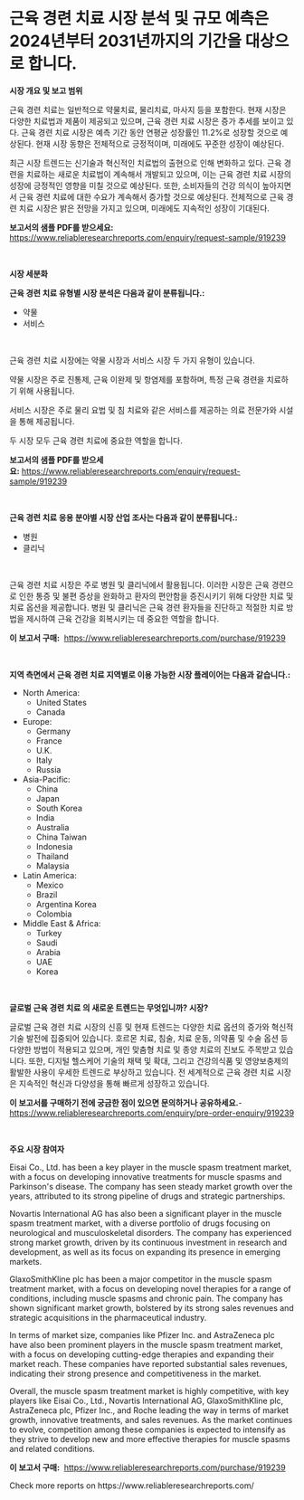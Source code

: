 <p><h1>근육 경련 치료 시장 분석 및 규모 예측은 2024년부터 2031년까지의 기간을 대상으로 합니다.</h1></p><p><strong>시장 개요 및 보고 범위</strong></p>
<p><p>근육 경련 치료는 일반적으로 약물치료, 물리치료, 마사지 등을 포함한다. 현재 시장은 다양한 치료법과 제품이 제공되고 있으며, 근육 경련 치료 시장은 증가 추세를 보이고 있다. 근육 경련 치료 시장은 예측 기간 동안 연평균 성장률인 11.2%로 성장할 것으로 예상된다. 현재 시장 동향은 전체적으로 긍정적이며, 미래에도 꾸준한 성장이 예상된다.</p><p>최근 시장 트렌드는 신기술과 혁신적인 치료법의 출현으로 인해 변화하고 있다. 근육 경련을 치료하는 새로운 치료법이 계속해서 개발되고 있으며, 이는 근육 경련 치료 시장의 성장에 긍정적인 영향을 미칠 것으로 예상된다. 또한, 소비자들의 건강 의식이 높아지면서 근육 경련 치료에 대한 수요가 계속해서 증가할 것으로 예상된다. 전체적으로 근육 경련 치료 시장은 밝은 전망을 가지고 있으며, 미래에도 지속적인 성장이 기대된다.</p></p>
<p><strong>보고서의 샘플 PDF를 받으세요:</strong> <a href="https://www.reliableresearchreports.com/enquiry/request-sample/919239">https://www.reliableresearchreports.com/enquiry/request-sample/919239</a></p>
<p>&nbsp;</p>
<p><strong>시장 세분화</strong></p>
<p><strong>근육 경련 치료 유형별 시장 분석은 다음과 같이 분류됩니다.:</strong></p>
<p><ul><li>약물</li><li>서비스</li></ul></p>
<p>&nbsp;</p>
<p><p>근육 경련 치료 시장에는 약물 시장과 서비스 시장 두 가지 유형이 있습니다. </p><p>약물 시장은 주로 진통제, 근육 이완제 및 항염제를 포함하며, 특정 근육 경련을 치료하기 위해 사용됩니다. </p><p>서비스 시장은 주로 물리 요법 및 침 치료와 같은 서비스를 제공하는 의료 전문가와 시설을 통해 제공됩니다. </p><p>두 시장 모두 근육 경련 치료에 중요한 역할을 합니다.</p></p>
<p><strong>보고서의 샘플 PDF를 받으세요:</strong>&nbsp;<a href="https://www.reliableresearchreports.com/enquiry/request-sample/919239">https://www.reliableresearchreports.com/enquiry/request-sample/919239</a></p>
<p>&nbsp;</p>
<p><strong> 근육 경련 치료 응용 분야별 시장 산업 조사는 다음과 같이 분류됩니다.:</strong></p>
<p><ul><li>병원</li><li>클리닉</li></ul></p>
<p>&nbsp;</p>
<p><p>근육 경련 치료 시장은 주로 병원 및 클리닉에서 활용됩니다. 이러한 시장은 근육 경련으로 인한 통증 및 불편 증상을 완화하고 환자의 편안함을 증진시키기 위해 다양한 치료 및 치료 옵션을 제공합니다. 병원 및 클리닉은 근육 경련 환자들을 진단하고 적절한 치료 방법을 제시하여 근육 건강을 회복시키는 데 중요한 역할을 합니다.</p></p>
<p><strong>이 보고서 구매:</strong>&nbsp; <a href="https://www.reliableresearchreports.com/purchase/919239">https://www.reliableresearchreports.com/purchase/919239</a></p>
<p>&nbsp;</p>
<p><strong>지역 측면에서 근육 경련 치료 지역별로 이용 가능한 시장 플레이어는 다음과 같습니다.:</strong></p>
<p><ul>
    <li>
        North America:
        <ul>
            <li>United States</li>
            <li>Canada</li>
        </ul>
    </li>
    <li>
        Europe:
        <ul>
            <li>Germany</li>
            <li>France</li>
            <li>U.K.</li>
            <li>Italy</li>
            <li>Russia</li>
        </ul>
    </li>
    <li>
        Asia-Pacific:
        <ul>
            <li>China</li>
            <li>Japan</li>
            <li>South Korea</li>
            <li>India</li>
            <li>Australia</li>
            <li>China Taiwan</li>
            <li>Indonesia</li>
            <li>Thailand</li>
            <li>Malaysia</li>
        </ul>
    </li>
    <li>
        Latin America:
        <ul>
            <li>Mexico</li>
            <li>Brazil</li>
            <li>Argentina Korea</li>
            <li>Colombia</li>
        </ul>
    </li>
    <li>
        Middle East & Africa:
        <ul>
            <li>Turkey</li>
            <li>Saudi</li>
            <li>Arabia</li>
            <li>UAE</li>
            <li>Korea</li>
        </ul>
    </li>
    </ul></p>
<p>&nbsp;</p>
<p><strong>글로벌 근육 경련 치료 의 새로운 트렌드는 무엇입니까? 시장?</strong></p>
<p><p>글로벌 근육 경련 치료 시장의 신흥 및 현재 트렌드는 다양한 치료 옵션의 증가와 혁신적 기술 발전에 집중되어 있습니다. 호르몬 치료, 침술, 치료 운동, 의약품 및 수술 옵션 등 다양한 방법이 적용되고 있으며, 개인 맞춤형 치료 및 종양 치료의 진보도 주목받고 있습니다. 또한, 디지털 헬스케어 기술의 채택 및 확대, 그리고 건강의식품 및 영양보충제의 활발한 사용이 우세한 트렌드로 부상하고 있습니다. 전 세계적으로 근육 경련 치료 시장은 지속적인 혁신과 다양성을 통해 빠르게 성장하고 있습니다.</p></p>
<p><strong>이 보고서를 구매하기 전에 궁금한 점이 있으면 문의하거나 공유하세요.</strong>- <a href="https://www.reliableresearchreports.com/enquiry/pre-order-enquiry/919239">https://www.reliableresearchreports.com/enquiry/pre-order-enquiry/919239</a></p>
<p>&nbsp;</p>
<p><strong>주요 시장 참여자</strong></p>
<p><p>Eisai Co., Ltd. has been a key player in the muscle spasm treatment market, with a focus on developing innovative treatments for muscle spasms and Parkinson's disease. The company has seen steady market growth over the years, attributed to its strong pipeline of drugs and strategic partnerships. </p><p>Novartis International AG has also been a significant player in the muscle spasm treatment market, with a diverse portfolio of drugs focusing on neurological and musculoskeletal disorders. The company has experienced strong market growth, driven by its continuous investment in research and development, as well as its focus on expanding its presence in emerging markets.</p><p>GlaxoSmithKline plc has been a major competitor in the muscle spasm treatment market, with a focus on developing novel therapies for a range of conditions, including muscle spasms and chronic pain. The company has shown significant market growth, bolstered by its strong sales revenues and strategic acquisitions in the pharmaceutical industry.</p><p>In terms of market size, companies like Pfizer Inc. and AstraZeneca plc have also been prominent players in the muscle spasm treatment market, with a focus on developing cutting-edge therapies and expanding their market reach. These companies have reported substantial sales revenues, indicating their strong presence and competitiveness in the market.</p><p>Overall, the muscle spasm treatment market is highly competitive, with key players like Eisai Co., Ltd., Novartis International AG, GlaxoSmithKline plc, AstraZeneca plc, Pfizer Inc., and Roche leading the way in terms of market growth, innovative treatments, and sales revenues. As the market continues to evolve, competition among these companies is expected to intensify as they strive to develop new and more effective therapies for muscle spasms and related conditions.</p></p>
<p><strong>이 보고서 구매:</strong>&nbsp;&nbsp;<a href="https://www.reliableresearchreports.com/purchase/919239">https://www.reliableresearchreports.com/purchase/919239</a></p>
<p>Check more reports on https://www.reliableresearchreports.com/</p>
